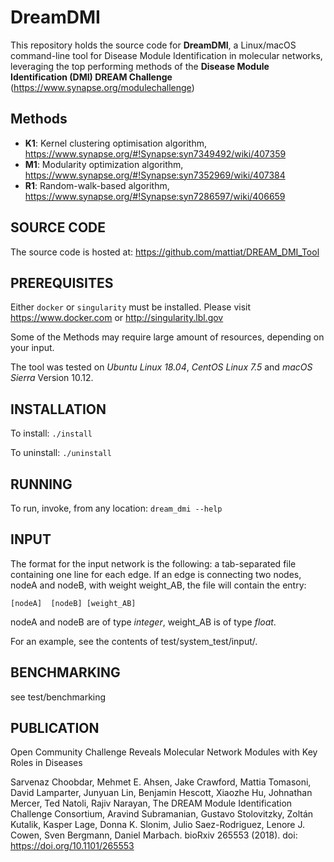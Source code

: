 # DreamDMI
This repository holds the source code for **DreamDMI**, a Linux/macOS command-line tool for Disease Module Identification in molecular networks, leveraging the top performing methods of the **Disease Module Identification (DMI) DREAM Challenge** (https://www.synapse.org/modulechallenge)

## Methods
* **K1**: Kernel clustering optimisation algorithm, https://www.synapse.org/#!Synapse:syn7349492/wiki/407359
* **M1**: Modularity optimization algorithm, https://www.synapse.org/#!Synapse:syn7352969/wiki/407384
* **R1**: Random-walk-based algorithm, https://www.synapse.org/#!Synapse:syn7286597/wiki/406659


## SOURCE CODE
The source code is hosted at: https://github.com/mattiat/DREAM_DMI_Tool

## PREREQUISITES
Either ```docker``` or ```singularity``` must be installed. Please visit https://www.docker.com or http://singularity.lbl.gov

Some of the Methods may require large amount of resources, depending on your input.

The tool was tested on *Ubuntu Linux 18.04*, *CentOS Linux 7.5* and *macOS Sierra* Version 10.12.


## INSTALLATION
To install: ```./install```

To uninstall: ```./uninstall```

## RUNNING
To run, invoke, from any location: ```dream_dmi --help```

## INPUT
The format for the input network is the following: a tab-separated file containing one line for each edge. If an edge is connecting two nodes, nodeA and nodeB, with weight weight_AB, the file will contain the entry:

```[nodeA]	[nodeB]	[weight_AB]```

nodeA and nodeB are of type *integer*, weight_AB is of type *float*.


For an example, see the contents of test/system_test/input/.

## BENCHMARKING
see test/benchmarking

## PUBLICATION
Open Community Challenge Reveals Molecular Network Modules with Key Roles in Diseases

Sarvenaz Choobdar, Mehmet E. Ahsen, Jake Crawford, Mattia Tomasoni, David Lamparter, Junyuan Lin, Benjamin Hescott, Xiaozhe Hu, Johnathan Mercer, Ted Natoli, Rajiv Narayan, The DREAM Module Identification Challenge Consortium, Aravind Subramanian, Gustavo Stolovitzky, Zoltán Kutalik, Kasper Lage, Donna K. Slonim, Julio Saez-Rodriguez, Lenore J. Cowen, Sven Bergmann, Daniel Marbach.
bioRxiv 265553 (2018). doi: https://doi.org/10.1101/265553
